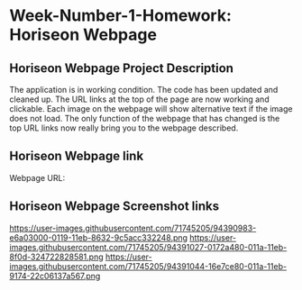 # Week-Number-1-Homework: Horiseon Webpage


## Horiseon Webpage Project Description
The application is in working condition. The code has been updated and cleaned up.
The URL links at the top of the page are now working and clickable. 
Each image on the webpage will show alternative text if the image does not load.
The only function of the webpage that has changed is the top URL links now really bring you to the webpage described.

## Horiseon Webpage link 
Webpage URL: 

## Horiseon Webpage Screenshot links
https://user-images.githubusercontent.com/71745205/94390983-e6a03000-0119-11eb-8632-9c5acc332248.png
https://user-images.githubusercontent.com/71745205/94391027-0172a480-011a-11eb-8f0d-324722828581.png
https://user-images.githubusercontent.com/71745205/94391044-16e7ce80-011a-11eb-9174-22c06137a567.png
